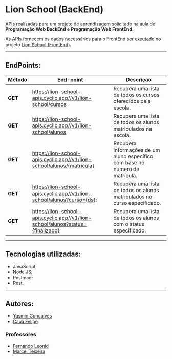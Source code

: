 # **Lion School (BackEnd)**

APIs realizadas para um projeto de aprendizagem solicitado na aula de **Programação Web BackEnd** e **Programação Web FrontEnd**.

As APIs fornecem os dados necessários para o FrontEnd ser exeutado no projeto [Lion School (FrontEnd)](https://github.com/yasmingcv/lion-school-front).

---

## EndPoints:


Método | End-point | Descrição 
---|---|---
**GET** | https://lion-school-apis.cyclic.app//v1/lion-school/cursos |  Recupera uma lista de todos os cursos oferecidos pela escola.
**GET** | https://lion-school-apis.cyclic.app//v1/lion-school/alunos |  Recupera uma lista de todos os alunos matriculados na escola.
**GET** | https://lion-school-apis.cyclic.app//v1/lion-school/alunos/{matricula} | Recupera informações de um aluno específico com base no número de matrícula.
**GET** | https://lion-school-apis.cyclic.app//v1/lion-school/alunos?curso={ds}: | Recupera uma lista de todos os alunos matriculados no curso especificado.
**GET** | https://lion-school-apis.cyclic.app//v1/lion-school/alunos?status={finalizado} | Recupera uma lista de todos os alunos com o status especificado.

---

## Tecnologias utilizadas:
- JavaScript;
- Node.JS;
- Postman;
- Rest.

---

## Autores:

- [Yasmin Gonçalves](https://github.com/yasmingcv)
- [Cauã Felipe](https://github.com/alemao148)

### Professores
- [Fernando Leonid](https://github.com/fernandoleonid)
- [Marcel Teixeira](https://github.com/marcelnt)
